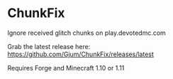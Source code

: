# ChunkFix
Ignore received glitch chunks on play.devotedmc.com

Grab the latest release here: https://github.com/Gjum/ChunkFix/releases/latest

Requires Forge and Minecraft 1.10 or 1.11
